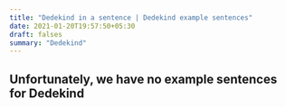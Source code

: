 ```yaml
---
title: "Dedekind in a sentence | Dedekind example sentences"
date: 2021-01-20T19:57:50+05:30
draft: falses
summary: "Dedekind"
---
```

## Unfortunately, we have no example sentences for Dedekind                 
